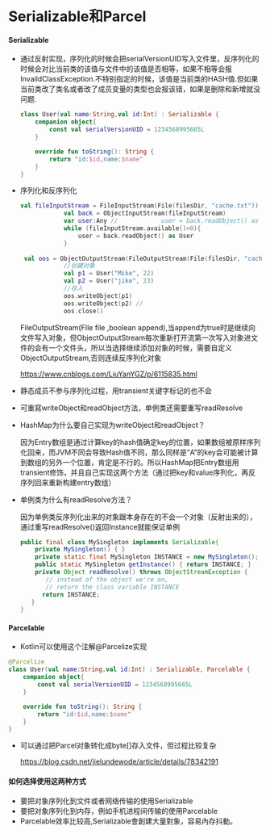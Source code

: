 # Serializable和Parcel

#### Serializable

- 通过反射实现，序列化的时候会把serialVersionUID写入文件里，反序列化的时候会对比当前类的该值与文件中的该值是否相等，如果不相等会报InvaildClassException.不特别指定的时候，该值是当前类的HASH值.但如果当前类改了类名或者改了成员变量的类型也会报该错，如果是删除和新增就没问题.

  ```kotlin
  class User(val name:String,val id:Int) : Serializable {
      companion object{
          const val serialVersionUID = 1234568995665L
      }
  
      override fun toString(): String {
          return "id:$id,name:$name"
      }
  }
  ```

- 序列化和反序列化

  ```kotlin
  val fileInputStream = FileInputStream(File(filesDir, "cache.txt"))
              val back = ObjectInputStream(fileInputStream)
              var user:Any //            user = back.readObject() as User
              while (fileInputStream.available()>0){
                  user = back.readObject() as User
              }
        
   val oos = ObjectOutputStream(FileOutputStream(File(filesDir, "cache.txt"),true))
              //创建对象
              val p1 = User("Mike", 22)
              val p2 = User("jike", 23)
              //存入
              oos.writeObject(p1)
              oos.writeObject(p2) //
              oos.close()
  ```

  FileOutputStream(FIle file ,boolean append),当append为true时是继续向文件写入对象，但ObjectOutputStream每次重新打开流第一次写入对象进文件的会有一个文件头，所以当选择继续添加对象的时候，需要自定义ObjectOutputStream,否则连续反序列化对象

  https://www.cnblogs.com/LiuYanYGZ/p/6115835.html

- 静态成员不参与序列化过程，用transient关键字标记的也不会

- 可重寫writeObject和readObject方法，单例类还需要重写readResolve

- HashMap为什么要自己实现为writeObject和readObject？

  因为Entry数组是通过计算key的hash值确定key的位置，如果数组被原样序列化回来，而JVM不同会导致Hash值不同，那么同样是“A”的key会可能被计算到数组的另外一个位置，肯定是不行的。所以HashMap把Entry数组用transient修饰，并且自己实现这两个方法（通过把key和value序列化，再反序列回来重新构建entry数组）

- 单例类为什么有readResolve方法？

  因为单例类反序列化出来的对象跟本身存在的不会一个对象（反射出来的），通过重写readResolve()返回Instance就能保证单例

  ```java
  public final class MySingleton implements Serializable{
      private MySingleton() { }
      private static final MySingleton INSTANCE = new MySingleton();
      public static MySingleton getInstance() { return INSTANCE; }
      private Object readResolve() throws ObjectStreamException {
         // instead of the object we're on,
         // return the class variable INSTANCE
        return INSTANCE;
     }
  }
  ```

  

#### Parcelable

- Kotlin可以使用这个注解@Parcelize实现

```kotlin
@Parcelize
class User(val name:String,val id:Int) : Serializable, Parcelable {
    companion object{
        const val serialVersionUID = 1234568995665L
    }

    override fun toString(): String {
        return "id:$id,name:$name"
    }
}
```

- 可以通过把Parcel对象转化成byte[]存入文件，但过程比较复杂

  https://blog.csdn.net/jielundewode/article/details/78342191

#### 如何选择使用这两种方式

- 要把对象序列化到文件或者网络传输的使用Serializable
- 要把对象序列化到内存，例如手机进程间传输的使用Parcelable
- Parcelable效率比较高,Serializable會創建大量對象，容易內存抖動。



